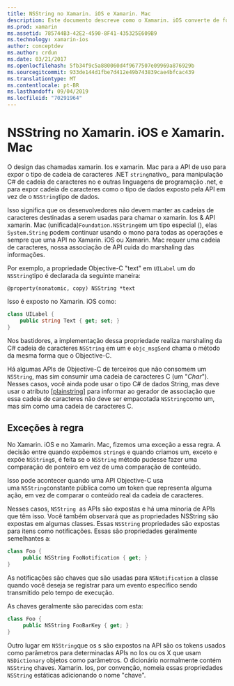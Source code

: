```yaml
---
title: NSString no Xamarin. iOS e Xamarin. Mac
description: Este documento descreve como o Xamarin. iOS converte de forma transparente objetos NSString C# em objetos de cadeia de caracteres, quando isso não acontece.
ms.prod: xamarin
ms.assetid: 785744B3-42E2-4590-8F41-435325E609B9
ms.technology: xamarin-ios
author: conceptdev
ms.author: crdun
ms.date: 03/21/2017
ms.openlocfilehash: 5fb34f9c5a880060d4f9677507e09969a876929b
ms.sourcegitcommit: 933de144d1fbe7d412e49b743839cae4bfcac439
ms.translationtype: MT
ms.contentlocale: pt-BR
ms.lasthandoff: 09/04/2019
ms.locfileid: "70291964"
---
```

# <a name="nsstring-in-xamarinios-and-xamarinmac"></a>NSString no Xamarin. iOS e Xamarin. Mac

O design das chamadas xamarin. Ios e xamarin. Mac para a API de uso para expor o tipo de cadeia de caracteres .NET `string`nativo,, para manipulação C# de cadeia de caracteres no e outras linguagens de programação .net, e para expor cadeia de caracteres como o tipo de dados exposto pela API em vez de o `NSString`tipo de dados.

Isso significa que os desenvolvedores não devem manter as cadeias de caracteres destinadas a serem usadas para chamar o xamarin. Ios & API xamarin. Mac (unificada)`Foundation.NSString`em um tipo especial (), elas `System.String` podem continuar usando o mono para todas as operações e sempre que uma API no Xamarin. iOS ou Xamarin. Mac requer uma cadeia de caracteres, nossa associação de API cuida do marshaling das informações.

Por exemplo, a propriedade Objective-C "text" em `UILabel` um do `NSString`tipo é declarada da seguinte maneira:

```objc
@property(nonatomic, copy) NSString *text
```

Isso é exposto no Xamarin. iOS como:

```csharp
class UILabel {
    public string Text { get; set; }
}
```

Nos bastidores, a implementação dessa propriedade realiza marshaling da C# cadeia de caracteres `NSString` em um e `objc_msgSend` chama o método da mesma forma que o Objective-C.

Há algumas APIs de Objective-C de terceiros que não consomem um `NSString`, mas sim consumir uma cadeia de caracteres C (um "*Char*"). Nesses casos, você ainda pode usar o tipo C# de dados String, mas deve usar o atributo [[plainstring]](~/cross-platform/macios/binding/objective-c-libraries.md) para informar ao gerador de associação que essa cadeia de caracteres não deve ser empacotada `NSString`como um, mas sim como uma cadeia de caracteres C.

 <a name="Exceptions_to_the_Rule" />

## <a name="exceptions-to-the-rule"></a>Exceções à regra

No Xamarin. iOS e no Xamarin. Mac, fizemos uma exceção a essa regra. A decisão entre quando expõemos `string`s e quando criamos um, exceto e expõe `NSString`s, é feita se o `NSString` método pudesse fazer uma comparação de ponteiro em vez de uma comparação de conteúdo.

Isso pode acontecer quando uma API Objective-C usa uma `NSString`constante pública como um token que representa alguma ação, em vez de comparar o conteúdo real da cadeia de caracteres.

Nesses casos, `NSString`  as APIs são expostas e há uma minoria de APIs que têm isso. Você também observará que as propriedades NSString são expostas em algumas classes. Essas `NSString` propriedades são expostas para itens como notificações. Essas são propriedades geralmente semelhantes a:

```csharp
class Foo {
     public NSString FooNotification { get; }
}
```

As notificações são chaves que são usadas para `NSNotification` a classe quando você deseja se registrar para um evento específico sendo transmitido pelo tempo de execução.

As chaves geralmente são parecidas com esta:

```csharp
class Foo {
     public NSString FooBarKey { get; }
}
```

Outro lugar em `NSString`que os s são expostos na API são os tokens usados como parâmetros para determinadas APIs no Ios ou os X que usam `NSDictionary` objetos como parâmetros. O dicionário normalmente contém `NSString` chaves. Xamarin. Ios, por convenção, nomeia essas propriedades `NSString` estáticas adicionando o nome "chave".
